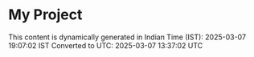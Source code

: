 # My Project

This content is dynamically generated in Indian Time (IST): 2025-03-07 19:07:02 IST
Converted to UTC: 2025-03-07 13:37:02 UTC
